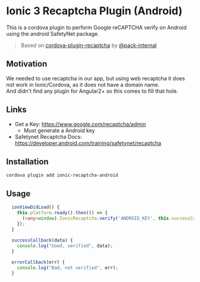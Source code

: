 # Ionic 3 Recaptcha Plugin (Android)
This is a cordova plugin to perform Google reCAPTCHA verify on Android using the android SafetyNet package.
> Based on [cordova-plugin-recaptcha](https://bitbucket.org/packt-internal/cordova-plugin-recaptcha) by [@pack-internal](https://bitbucket.org/packt-internal)

## Motivation
We needed to use recaptcha in our app, but using web recaptcha it does not work in Ionic/Cordova, as it does not have a domain name.  
And didn't find any plugin for Angular2+ so this comes to fill that hole. 

## Links
* Get a Key: https://www.google.com/recaptcha/admin
  * Must generate a Android key
* Safetynet Recaptcha Docs: https://developer.android.com/training/safetynet/recaptcha

## Installation
```
cordova plugin add ionic-recaptcha-android
```

<!-- __note:__ The plan is to publish this to the @packt npm org, however cordova-cli doesn't currently 
support scoped plugins, [see Issue CB-12774](https://issues.apache.org/jira/browse/CB-12774). -->

## Usage
```ts
  ionViewDidLoad() {
    this.platform.ready().then(() => {
      (<any>window).IonicRecaptcha.verify('ANDROID_KEY', this.successCallback, this.errorCallback);
    });
  }
  
  successCallback(data) {
    console.log("Good, verified", data);
  }

  errorCallback(err) {
    console.log("Bad, not verified", err);
  }
```